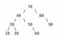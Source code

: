                  70
               /    \
            40        80
           /   \         \
         20      50       90
        /  \       \
       10  30       60